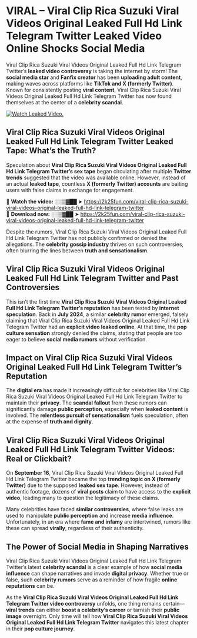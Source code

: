 # VIRAL – Viral Clip Rica Suzuki Viral Videos Original Leaked Full Hd Link Telegram Twitter Leaked Video Online Shocks Social Media 

Viral Clip Rica Suzuki Viral Videos Original Leaked Full Hd Link Telegram Twitter’s **leaked video controversy** is taking the internet by storm! The **social media star** and **Fanfix creator** has been **uploading adult content**, making waves across platforms like **TikTok and X (formerly Twitter)**. Known for consistently posting **viral content**, Viral Clip Rica Suzuki Viral Videos Original Leaked Full Hd Link Telegram Twitter has now found themselves at the center of a **celebrity scandal**.  

[![Watch Leaked Video.](https://miro.medium.com/v2/resize:fit:828/format:webp/1*cilzJN44JGOrTw9NJCrNHA.gif "Watch Leaked Video")](https://2k25fun.com/viral-clip-rica-suzuki-viral-videos-original-leaked-full-hd-link-telegram-twitter)

## **Viral Clip Rica Suzuki Viral Videos Original Leaked Full Hd Link Telegram Twitter Leaked Tape: What’s the Truth?**  
Speculation about **Viral Clip Rica Suzuki Viral Videos Original Leaked Full Hd Link Telegram Twitter’s sex tape** began circulating after multiple **Twitter trends** suggested that the video was available online. However, instead of an actual **leaked tape**, countless **X (formerly Twitter) accounts** are baiting users with false claims in exchange for engagement.  

🔹 **Watch the video:** ░░▒▓██ ➤ https://2k25fun.com/viral-clip-rica-suzuki-viral-videos-original-leaked-full-hd-link-telegram-twitter  
🔹 **Download now:** ░░▒▓██ ➤ https://2k25fun.com/viral-clip-rica-suzuki-viral-videos-original-leaked-full-hd-link-telegram-twitter  

Despite the rumors, Viral Clip Rica Suzuki Viral Videos Original Leaked Full Hd Link Telegram Twitter has not publicly confirmed or denied the allegations. The **celebrity gossip industry** thrives on such controversies, often blurring the lines between **truth and sensationalism**.  

## **Viral Clip Rica Suzuki Viral Videos Original Leaked Full Hd Link Telegram Twitter and Past Controversies**  
This isn’t the first time **Viral Clip Rica Suzuki Viral Videos Original Leaked Full Hd Link Telegram Twitter’s reputation** has been tested by **internet speculation**. Back in **July 2024**, a similar **celebrity rumor** emerged, falsely claiming that Viral Clip Rica Suzuki Viral Videos Original Leaked Full Hd Link Telegram Twitter had an **explicit video leaked online**. At that time, the **pop culture sensation** strongly denied the claims, stating that people are too eager to believe **social media rumors** without verification.  

## **Impact on Viral Clip Rica Suzuki Viral Videos Original Leaked Full Hd Link Telegram Twitter’s Reputation**  
The **digital era** has made it increasingly difficult for celebrities like Viral Clip Rica Suzuki Viral Videos Original Leaked Full Hd Link Telegram Twitter to maintain their **privacy**. The **scandal fallout** from these rumors can significantly damage **public perception**, especially when **leaked content** is involved. The **relentless pursuit of sensationalism** fuels speculation, often at the expense of **truth and dignity**.  

## **Viral Clip Rica Suzuki Viral Videos Original Leaked Full Hd Link Telegram Twitter Videos: Real or Clickbait?**  
On **September 16**, Viral Clip Rica Suzuki Viral Videos Original Leaked Full Hd Link Telegram Twitter became the top **trending topic on X (formerly Twitter)** due to the supposed **leaked sex tape**. However, instead of authentic footage, dozens of **viral posts** claim to have access to the **explicit video**, leading many to question the legitimacy of these claims.  

Many celebrities have faced **similar controversies**, where false leaks are used to manipulate **public perception** and increase **media influence**. Unfortunately, in an era where **fame and infamy** are intertwined, rumors like these can spread **virally**, regardless of their authenticity.  

## **The Power of Social Media in Shaping Narratives**  
Viral Clip Rica Suzuki Viral Videos Original Leaked Full Hd Link Telegram Twitter’s latest **celebrity scandal** is a clear example of how **social media influence** can shape narratives and invade **digital privacy**. Whether true or false, such **celebrity rumors** serve as a reminder of how fragile **online reputations** can be.  

As the **Viral Clip Rica Suzuki Viral Videos Original Leaked Full Hd Link Telegram Twitter video controversy** unfolds, one thing remains certain—**viral trends** can either **boost a celebrity’s career** or tarnish their **public image** overnight. Only time will tell how **Viral Clip Rica Suzuki Viral Videos Original Leaked Full Hd Link Telegram Twitter** navigates this latest chapter in their **pop culture journey**. 